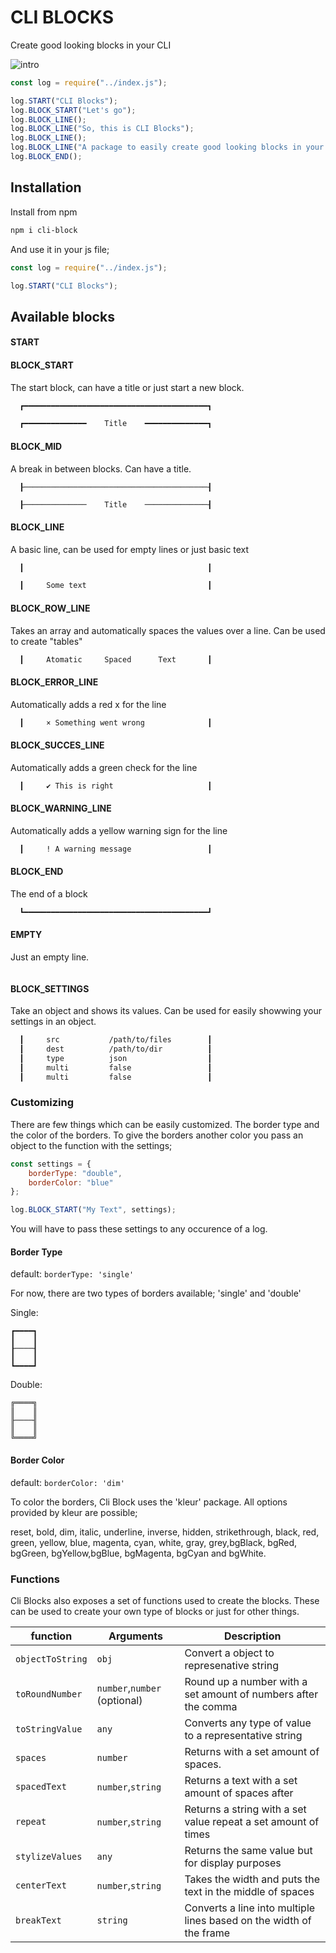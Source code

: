 # CLI BLOCKS

Create good looking blocks in your CLI

![intro](https://i.ibb.co/9v2bx1N/Screenshot-2020-02-22-at-11-34-29.png)

```js
const log = require("../index.js");

log.START("CLI Blocks");
log.BLOCK_START("Let's go");
log.BLOCK_LINE();
log.BLOCK_LINE("So, this is CLI Blocks");
log.BLOCK_LINE();
log.BLOCK_LINE("A package to easily create good looking blocks in your CLI");
log.BLOCK_END();
```

## Installation

Install from npm

```bash
npm i cli-block
```

And use it in your js file;

```js
const log = require("../index.js");

log.START("CLI Blocks");
```

## Available blocks

#### START

#### BLOCK_START

The start block, can have a title or just start a new block.

```bash
  ┏━━━━━━━━━━━━━━━━━━━━━━━━━━━━━━━━━━━━━━━━━┓
```

```bash
  ┏━━━━━━━━━━━━━━    Title    ━━━━━━━━━━━━━━┓
```

#### BLOCK_MID

A break in between blocks. Can have a title.

```bash─
  ┠─────────────────────────────────────────┨
```

```bash
  ┠──────────────    Title    ──────────────┨
```

#### BLOCK_LINE

A basic line, can be used for empty lines or just basic text

```bash
  ┃                                         ┃
```

```bash
  ┃     Some text                           ┃
```

#### BLOCK_ROW_LINE

Takes an array and automatically spaces the values over a line. Can be used to create "tables"

```bash
  ┃     Atomatic     Spaced      Text       ┃
```

#### BLOCK_ERROR_LINE

Automatically adds a red x for the line

```bash
  ┃     × Something went wrong              ┃
```

#### BLOCK_SUCCES_LINE

Automatically adds a green check for the line

```bash
  ┃     ✔ This is right                     ┃
```

#### BLOCK_WARNING_LINE

Automatically adds a yellow warning sign for the line

```bash
  ┃     ! A warning message                 ┃
```

#### BLOCK_END

The end of a block

```bash
  ┗━━━━━━━━━━━━━━━━━━━━━━━━━━━━━━━━━━━━━━━━━┛
```

#### EMPTY

Just an empty line.

```bash

```

#### BLOCK_SETTINGS

Take an object and shows its values. Can be used for easily showwing your settings in an object.

```bash
  ┃     src           /path/to/files        ┃
  ┃     dest          /path/to/dir          ┃
  ┃     type          json                  ┃
  ┃     multi         false                 ┃
  ┃     multi         false                 ┃
```

### Customizing

There are few things which can be easily customized. The border type and the color of the borders.
To give the borders another color you pass an object to the function with the settings;

```js
const settings = {
	borderType: "double",
	borderColor: "blue"
};

log.BLOCK_START("My Text", settings);
```

You will have to pass these settings to any occurence of a log.

#### Border Type

default: `borderType: 'single'`

For now, there are two types of borders available; 'single' and 'double'

Single:

```
┏━━━━┓
┃    ┃
┠────┨
┃    ┃
┗━━━━┛
```

Double:

```
╔════╗
║    ║
╟────╢
║    ║
╚════╝
```

#### Border Color

default: `borderColor: 'dim'`

To color the borders, Cli Block uses the 'kleur' package. All options provided by kleur are possible;

reset, bold, dim, italic, underline, inverse, hidden, strikethrough, black, red, green, yellow, blue, magenta, cyan, white, gray, grey,bgBlack, bgRed, bgGreen, bgYellow,bgBlue, bgMagenta, bgCyan and bgWhite.

### Functions

Cli Blocks also exposes a set of functions used to create the blocks. These can be used to create your own type of blocks or just for other things.

| function         | Arguments                    | Description                                                         |
| ---------------- | ---------------------------- | ------------------------------------------------------------------- |
| `objectToString` | `obj`                        | Convert a object to represenative string                            |
| `toRoundNumber`  | `number`,`number` (optional) | Round up a number with a set amount of numbers after the comma      |
| `toStringValue`  | `any`                        | Converts any type of value to a representative string               |
| `spaces`         | `number`                     | Returns with a set amount of spaces.                                |
| `spacedText`     | `number`,`string`            | Returns a text with a set amount of spaces after                    |
| `repeat`         | `number`,`string`            | Returns a string with a set value repeat a set amount of times      |
| `stylizeValues`  | `any`                        | Returns the same value but for display purposes                     |
| `centerText`     | `number`,`string`            | Takes the width and puts the text in the middle of spaces           |
| `breakText`      | `string`                     | Converts a line into multiple lines based on the width of the frame |
